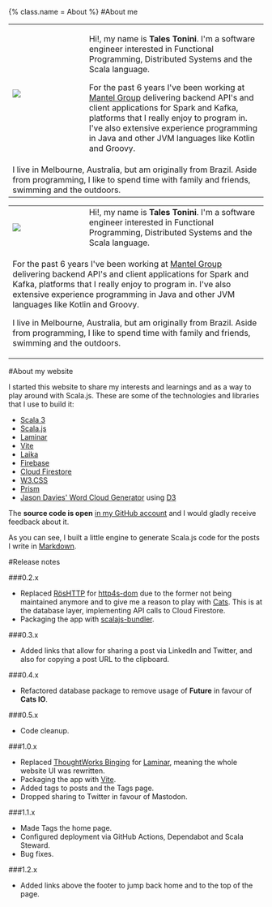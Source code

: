 {%
  class.name = About
%}
#About me

<div class="aside">
  <table class="w3-hide-small" style="width:100%">
    <tr>
      <td style="padding-right: 15px; width: 30%;"><img src="/img/talestonini.jpg" /></td>
      <td>
        <p>Hi!, my name is <strong>Tales Tonini</strong>. I'm a software engineer interested in Functional Programming, Distributed Systems and the Scala language.</p>
        <p>For the past 6 years I've been working at <a href="https://mantelgroup.com.au/">Mantel Group</a> delivering backend API's and client applications for Spark and Kafka, platforms that I really enjoy to program in. I've also extensive experience programming in Java and other JVM languages like Kotlin and Groovy.</p>
      </td>
    </tr>
    <tr>
      <td colspan="2">
        I live in Melbourne, Australia, but am originally from Brazil. Aside from programming, I like to spend time with family and friends, swimming and the outdoors.
      </td>
    </tr>
  </table>
  <table class="w3-hide-large w3-hide-medium" style="width:100%">
    <tr>
      <td style="padding-right: 10px; width: 30%;"><img src="/img/talestonini.jpg" /></td>
      <td>
        Hi!, my name is <strong>Tales Tonini</strong>. I'm a software engineer interested in Functional Programming, Distributed Systems and the Scala language.
      </td>
    </tr>
    <tr>
      <td colspan="2">
        <p>For the past 6 years I've been working at <a href="https://mantelgroup.com.au/">Mantel Group</a> delivering backend API's and client applications for Spark and Kafka, platforms that I really enjoy to program in. I've also extensive experience programming in Java and other JVM languages like Kotlin and Groovy.</p>
        <p>I live in Melbourne, Australia, but am originally from Brazil. Aside from programming, I like to spend time with family and friends, swimming and the outdoors.</p>
      </td>
    </tr>
  </table>
</div>

#About my website

I started this website to share my interests and learnings and as a way to play around with Scala.js. These are some of
the technologies and libraries that I use to build it:

- [Scala 3](https://www.scala-lang.org/)
- [Scala.js](https://www.scala-js.org/)
- [Laminar](https://laminar.dev/)
- [Vite](https://vitejs.dev/)
- [Laika](https://typelevel.org/Laika/)
- [Firebase](https://firebase.google.com/)
- [Cloud Firestore](https://firebase.google.com/docs/firestore)
- [W3.CSS](https://www.w3schools.com/w3css/default.asp)
- [Prism](https://prismjs.com/index.html)
- [Jason Davies' Word Cloud Generator](https://www.jasondavies.com/wordcloud/) using [D3](https://d3js.org/)

The **source code is open** [in my GitHub account](https://github.com/talestonini/talestonini.com) and I would gladly
receive feedback about it.

As you can see, I built a little engine to generate Scala.js code for the posts I write in
[Markdown](https://en.wikipedia.org/wiki/Markdown).

#Release notes

###0.2.x
- Replaced [RösHTTP](https://github.com/hmil/RosHTTP) for [http4s-dom](https://http4s.github.io/http4s-dom/) due to the
former not being maintained anymore and to give me a reason to play with [Cats](https://typelevel.org/cats/). This is at
the database layer, implementing API calls to Cloud Firestore.
- Packaging the app with [scalajs-bundler](https://scalacenter.github.io/scalajs-bundler/).

###0.3.x
- Added links that allow for sharing a post via LinkedIn and Twitter, and also for copying a post URL to the clipboard.

###0.4.x
- Refactored database package to remove usage of **Future** in favour of **Cats IO**.

###0.5.x
- Code cleanup.

###1.0.x
- Replaced [ThoughtWorks Binging](https://github.com/ThoughtWorksInc/Binding.scala) for [Laminar](https://laminar.dev/),
meaning the whole website UI was rewritten.
- Packaging the app with [Vite](http://vitejs.dev/).
- Added tags to posts and the Tags page.
- Dropped sharing to Twitter in favour of Mastodon.

###1.1.x
- Made Tags the home page.
- Configured deployment via GitHub Actions, Dependabot and Scala Steward.
- Bug fixes.

###1.2.x
- Added links above the footer to jump back home and to the top of the page.
